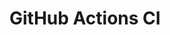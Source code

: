 # GitHub Actions CI






































































































































































































































































































































































































































































































































































































































































































































































































































































































































































































































































































































































































































































































































































































































































































































































































































































































































































































































































































































































































































































































































































































































































































































































































































































































































































































































































































































































































































































































































































































































































































































































































































































































































































































































































































































